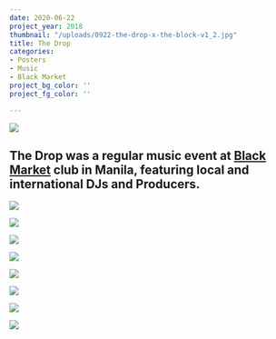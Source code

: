 ```yaml
---
date: 2020-06-22
project_year: 2018
thumbnail: "/uploads/0922-the-drop-x-the-block-v1_2.jpg"
title: The Drop
categories:
- Posters
- Music
- Black Market
project_bg_color: ''
project_fg_color: ''

---
```

![](/uploads/0922-the-drop-x-the-block-v2_3.jpg)

## The Drop was a regular music event at [Black Market](blackmarketmnl.com "Black Market") club in Manila, featuring local and international DJs and Producers.

<div class="gallery">

![](/uploads/0922-the-drop-x-the-block-v1_1.jpg)

![](/uploads/02-10-the-drop_.jpg)

![](/uploads/03-10-the-drop-x-the-block.png)

![](/uploads/03-10-the-drop-x-the-block-2.png)

![](/uploads/171229_the-drop-x-the-block-year-ender_lineup_171219_v2_story.jpg)

![](/uploads/1117-the-drop-x-the-block-v1_.jpg)

![](/uploads/1013-the-drop-x-the-block-v1_.png)

![](/uploads/1006-the-drop-x-youngblood-x-multiplicity.jpg)

</div>